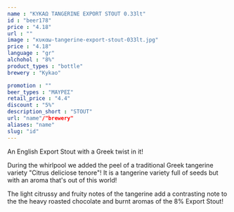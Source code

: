 ```yaml
---
name : "ΚΥΚΑΩ TANGERINE EXPORT STOUT 0.33lt"
id : "beer178"
price : "4.18"
url : ""
image : "κυκαω-tangerine-export-stout-033lt.jpg"
price : "4.18"
language : "gr"
alchohol : "8%"
product_types : "bottle"
brewery : "Kykao"

promotion : ""
beer_types : "ΜΑΥΡΕΣ"
retail_price : "4.4"
discount : "5%"
description_short : "STOUT"
url: "name"/"brewery"
aliases: "name"
slug: "id"
---
```


An English Export Stout with a Greek twist in it!

During the whirlpool we added the peel of a traditional Greek tangerine variety &quot;Citrus deliciose tenore&quot;! It is a tangerine variety full of seeds but with an aroma that&#39;s out of this world!

The light citrussy and fruity notes of the tangerine add a contrasting note to the the heavy roasted chocolate and burnt aromas of the 8% Export Stout!